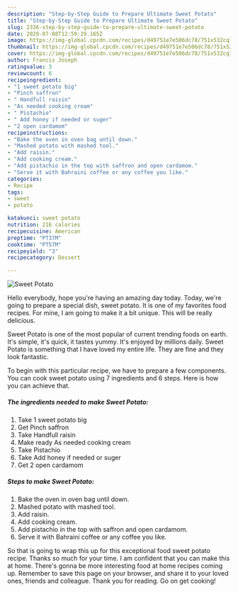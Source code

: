 ```yaml
---
description: "Step-by-Step Guide to Prepare Ultimate Sweet Potato"
title: "Step-by-Step Guide to Prepare Ultimate Sweet Potato"
slug: 2336-step-by-step-guide-to-prepare-ultimate-sweet-potato
date: 2020-07-08T12:59:29.165Z
image: https://img-global.cpcdn.com/recipes/d49751e7e506dc78/751x532cq70/sweet-potato-recipe-main-photo.jpg
thumbnail: https://img-global.cpcdn.com/recipes/d49751e7e506dc78/751x532cq70/sweet-potato-recipe-main-photo.jpg
cover: https://img-global.cpcdn.com/recipes/d49751e7e506dc78/751x532cq70/sweet-potato-recipe-main-photo.jpg
author: Francis Joseph
ratingvalue: 3
reviewcount: 6
recipeingredient:
- "1 sweet potato big"
- "Pinch saffron"
- " Handfull raisin"
- "As needed cooking cream"
- " Pistachio"
- " Add honey if needed or suger"
- "2 open cardamom"
recipeinstructions:
- "Bake the oven in oven bag until down."
- "Mashed potato with mashed tool."
- "Add raisin."
- "Add cooking cream."
- "Add pistachio in the top with saffron and open cardamom."
- "Serve it with Bahraini coffee or any coffee you like."
categories:
- Recipe
tags:
- sweet
- potato

katakunci: sweet potato 
nutrition: 216 calories
recipecuisine: American
preptime: "PT37M"
cooktime: "PT57M"
recipeyield: "3"
recipecategory: Dessert

---
```



![Sweet Potato](https://img-global.cpcdn.com/recipes/d49751e7e506dc78/751x532cq70/sweet-potato-recipe-main-photo.jpg)

Hello everybody, hope you're having an amazing day today. Today, we're going to prepare a special dish, sweet potato. It is one of my favorites food recipes. For mine, I am going to make it a bit unique. This will be really delicious.

Sweet Potato is one of the most popular of current trending foods on earth. It's simple, it's quick, it tastes yummy. It's enjoyed by millions daily. Sweet Potato is something that I have loved my entire life. They are fine and they look fantastic.




To begin with this particular recipe, we have to prepare a few components. You can cook sweet potato using 7 ingredients and 6 steps. Here is how you can achieve that.

<!--inarticleads1-->

##### The ingredients needed to make Sweet Potato:

1. Take 1 sweet potato big
1. Get Pinch saffron
1. Take  Handfull raisin
1. Make ready As needed cooking cream
1. Take  Pistachio
1. Take  Add honey if needed or suger
1. Get 2 open cardamom




<!--inarticleads2-->

##### Steps to make Sweet Potato:

1. Bake the oven in oven bag until down.
1. Mashed potato with mashed tool.
1. Add raisin.
1. Add cooking cream.
1. Add pistachio in the top with saffron and open cardamom.
1. Serve it with Bahraini coffee or any coffee you like.




So that is going to wrap this up for this exceptional food sweet potato recipe. Thanks so much for your time. I am confident that you can make this at home. There's gonna be more interesting food at home recipes coming up. Remember to save this page on your browser, and share it to your loved ones, friends and colleague. Thank you for reading. Go on get cooking!
